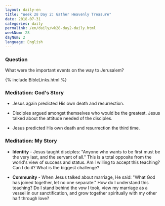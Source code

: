 ```yaml
---
layout: daily-en
title: "Week 28 Day 2: Gather Heavenly Treasure"
date: 2018-07-31 
categories: daily
permalink: /en/daily/wk28-day2-daily.html
weekNum: 28
dayNum: 2
language: English
---
```


### Question     
What were the important events on the way to Jerusalem? 

{% include BibleLinks.html %} 

### Meditation: God's Story   
+ Jesus again predicted His own death and resurrection. 

+ Disciples argued amongst themselves who would be the greatest. Jesus talked about the attitude needed of the disciples. 

+ Jesus predicted His own death and resurrection the third time. 

### Meditation: My Story   
+ **Identity** - Jesus taught disciples: "Anyone who wants to be first must be the very last, and the servant of all." This is a total opposite from the world's view of success and status. Am I willing to accept this teaching? Can I do it? What is the biggest challenge? 

+ **Community** - When Jesus talked about marriage, He said: "What God has joined together, let no one separate." How do I understand this teaching? Do I stand behind the vow I took, view my marriage as a vessel in our sanctification, and grow together spiritually with my other half through love? 
